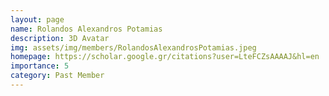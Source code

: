 ```yaml
---
layout: page
name: Rolandos Alexandros Potamias
description: 3D Avatar
img: assets/img/members/RolandosAlexandrosPotamias.jpeg
homepage: https://scholar.google.gr/citations?user=LteFCZsAAAAJ&hl=en
importance: 5
category: Past Member
---
```

